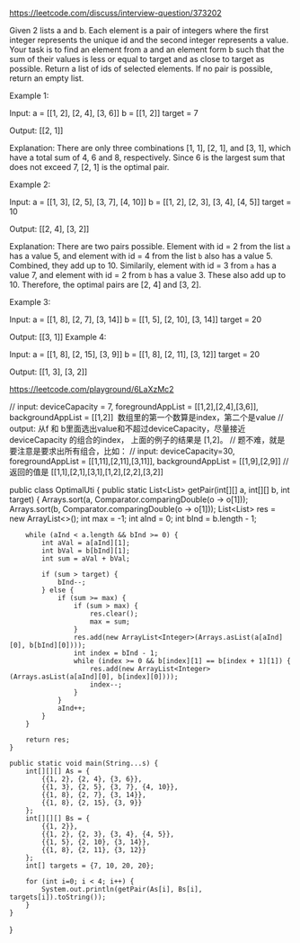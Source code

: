 
https://leetcode.com/discuss/interview-question/373202

Given 2 lists a and b. Each element is a pair of integers where the first integer represents the unique id and the second integer represents a value. Your task is to find an element from a and an element form b such that the sum of their values is less or equal to target and as close to target as possible. Return a list of ids of selected elements. If no pair is possible, return an empty list.

Example 1:

Input:
a = [[1, 2], [2, 4], [3, 6]]
b = [[1, 2]]
target = 7

Output: [[2, 1]]

Explanation:
There are only three combinations [1, 1], [2, 1], and [3, 1], which have a total sum of 4, 6 and 8, respectively.
Since 6 is the largest sum that does not exceed 7, [2, 1] is the optimal pair.


Example 2:

Input:
a = [[1, 3], [2, 5], [3, 7], [4, 10]]
b = [[1, 2], [2, 3], [3, 4], [4, 5]]
target = 10

Output: [[2, 4], [3, 2]]

Explanation:
There are two pairs possible. Element with id = 2 from the list `a` has a value 5, and element with id = 4 from the list `b` also has a value 5.
Combined, they add up to 10. Similarily, element with id = 3 from `a` has a value 7, and element with id = 2 from `b` has a value 3.
These also add up to 10. Therefore, the optimal pairs are [2, 4] and [3, 2].


Example 3:

Input:
a = [[1, 8], [2, 7], [3, 14]]
b = [[1, 5], [2, 10], [3, 14]]
target = 20

Output: [[3, 1]]
Example 4:

Input:
a = [[1, 8], [2, 15], [3, 9]]
b = [[1, 8], [2, 11], [3, 12]]
target = 20

Output: [[1, 3], [3, 2]]



https://leetcode.com/playground/6LaXzMc2

// input: deviceCapacity = 7, foregroundAppList = [[1,2],[2,4],[3,6]], backgroundAppList = [[1,2]]  数组里的第一个数算是index，第二个是value
// output: 从f 和 b里面选出value和不超过deviceCapacity，尽量接近deviceCapacity 的组合的index， 上面的例子的结果是 [1,2]。
// 题不难，就是要注意是要求出所有组合，比如：
// input: deviceCapacity=30, foregroundAppList = [[1,11],[2,11],[3,11]], backgroundAppList = [[1,9],[2,9]]
// 返回的值是 [[1,1],[2,1],[3,1],[1,2],[2,2],[3,2]]





public class OptimalUti {
    public static List<List<Integer>> getPair(int[][] a, int[][] b, int target) {
        Arrays.sort(a, Comparator.comparingDouble(o -> o[1]));
        Arrays.sort(b, Comparator.comparingDouble(o -> o[1]));
        List<List<Integer>> res = new ArrayList<>();
        int max = -1;
        int aInd = 0;
        int bInd = b.length - 1;
        
        while (aInd < a.length && bInd >= 0) {
            int aVal = a[aInd][1];
            int bVal = b[bInd][1];
            int sum = aVal + bVal;

            if (sum > target) {
                bInd--;
            } else {
                if (sum >= max) {
                    if (sum > max) {
                        res.clear();
                        max = sum;
                    }
                    res.add(new ArrayList<Integer>(Arrays.asList(a[aInd][0], b[bInd][0])));
                    int index = bInd - 1;
                    while (index >= 0 && b[index][1] == b[index + 1][1]) {
                        res.add(new ArrayList<Integer>(Arrays.asList(a[aInd][0], b[index][0])));
                        index--;
                    }
                }
                aInd++;
            }
        }
        
        return res;
    }

    public static void main(String...s) {
        int[][][] As = {
            {{1, 2}, {2, 4}, {3, 6}},
            {{1, 3}, {2, 5}, {3, 7}, {4, 10}},
            {{1, 8}, {2, 7}, {3, 14}},
            {{1, 8}, {2, 15}, {3, 9}}
        };
        int[][][] Bs = {
            {{1, 2}},
            {{1, 2}, {2, 3}, {3, 4}, {4, 5}},
            {{1, 5}, {2, 10}, {3, 14}},
            {{1, 8}, {2, 11}, {3, 12}}
        };
        int[] targets = {7, 10, 20, 20};

        for (int i=0; i < 4; i++) {
            System.out.println(getPair(As[i], Bs[i], targets[i]).toString());
        }
    }
}
